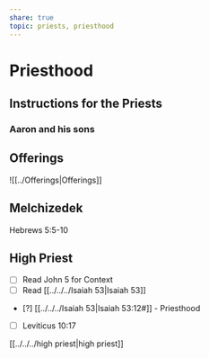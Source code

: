 ```yaml
---
share: true
topic: priests, priesthood
---
```



# Priesthood


## Instructions for the Priests

### Aaron and his sons

## Offerings


![[../Offerings|Offerings]]


## Melchizedek 

Hebrews 5:5-10

## High Priest

- [ ] Read John 5 for Context
- [ ] Read [[../../../Isaiah 53|Isaiah 53]]
- [?] [[../../../Isaiah 53|Isaiah 53:12#]] - Priesthood
- [ ] Leviticus 10:17

[[../../../high priest|high priest]]